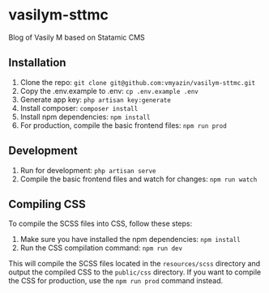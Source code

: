 # vasilym-sttmc
Blog of Vasily M based on Statamic CMS

## Installation
1. Clone the repo: `git clone git@github.com:vmyazin/vasilym-sttmc.git`
2. Copy the .env.example to .env: `cp .env.example .env`
3. Generate app key: `php artisan key:generate`
4. Install composer: `composer install`
5. Install npm dependencies: `npm install`
6. For production, compile the basic frontend files: `npm run prod`

## Development
1. Run for development: `php artisan serve`
2. Compile the basic frontend files and watch for changes: `npm run watch`

## Compiling CSS
To compile the SCSS files into CSS, follow these steps:
1. Make sure you have installed the npm dependencies: `npm install`
2. Run the CSS compilation command: `npm run dev`

This will compile the SCSS files located in the `resources/scss` directory and output the compiled CSS to the `public/css` directory. If you want to compile the CSS for production, use the `npm run prod` command instead.
